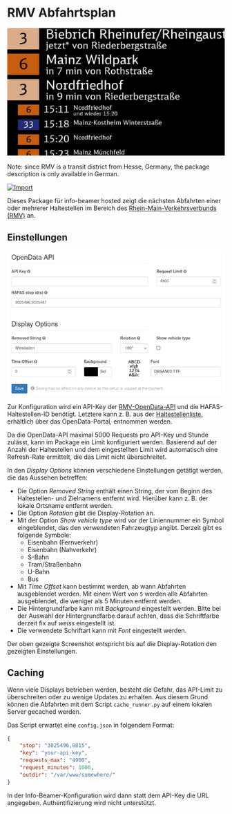 # RMV Abfahrtsplan

![Screenshot der Ausgabe](info-beamer.jpg)

Note: since RMV is a transit district from Hesse, Germany, the package
description is only available in German.

[![Import](https://cdn.infobeamer.com/s/img/import.png)](https://info-beamer.com/use?url=https://github.com/sophieschi/package-rmv)

Dieses Package für info-beamer hosted zeigt die nächsten Abfahrten einer
oder mehrerer Haltestellen im Bereich des
[Rhein-Main-Verkehrsverbunds (RMV)](https://www.rmv.de/) an.

## Einstellungen

![Screenshot der Einstellungen](setup.png)

Zur Konfiguration wird ein API-Key der [RMV-OpenData-API](https://opendata.rmv.de/)
und die HAFAS-Haltestellen-ID benötigt. Letztere kann z. B. aus der
[Haltestellenliste](https://opendata.rmv.de/site/files/rmv01/RMV_Haltestellen.zip),
erhältlich über das OpenData-Portal, entnommen werden.

Da die OpenData-API maximal 5000 Requests pro API-Key und Stunde zulässt,
kann im Package ein Limit konfiguriert werden. Basierend auf der Anzahl
der Haltestellen und dem eingestellten Limit wird automatisch eine
Refresh-Rate ermittelt, die das Limit nicht überschreitet.

In den *Display Options* können verschiedene Einstellungen getätigt werden,
die das Aussehen betreffen:

- Die Option *Removed String* enthält einen String, der vom Beginn des Haltestellen- und Zielnamens entfernt wird. Hierüber kann z. B.  der lokale Ortsname entfernt werden.
- Die Option *Rotation* gibt die Display-Rotation an.
- Mit der Option *Show vehicle type* wird vor der Liniennummer ein Symbol eingeblendet, das den verwendeten Fahrzeugtyp angibt. Derzeit gibt es folgende Symbole:
  - Eisenbahn (Fernverkehr)
  - Eisenbahn (Nahverkehr)
  - S-Bahn
  - Tram/Straßenbahn
  - U-Bahn
  - Bus
- Mit *Time Offset* kann bestimmt werden, ab wann Abfahrten ausgeblendet werden. Mit einem Wert von `5` werden alle Abfahrten ausgeblendet, die weniger als 5 Minuten entfernt werden.
- Die Hintergrundfarbe kann mit *Background* eingestellt werden. Bitte bei der Auswahl der Hintergrundfarbe darauf achten, dass die Schriftfarbe derzeit fix auf *weiss* eingestellt ist.
- Die verwendete Schriftart kann mit *Font* eingestellt werden.

Der oben gezeigte Screenshot entspricht bis auf die Display-Rotation den
gezeigten Einstellungen.

## Caching

Wenn viele Displays betrieben werden, besteht die Gefahr, das API-Limit
zu überschreiten oder zu wenige Updates zu erhalten. Aus diesem Grund
können die Abfahrten mit dem Script `cache_runner.py` auf einem lokalen
Server gecached werden.

Das Script erwartet eine `config.json` in folgendem Format:

```json
{
    "stop": "3025496,0815",
    "key": "your-api-key",
    "requests_max": "4900",
    "request_minutes": 1000,
    "outdir": "/var/www/somewhere/"
}
```

In der Info-Beamer-Konfiguration wird dann statt dem API-Key die URL
angegeben. Authentifizierung wird nicht unterstützt.
